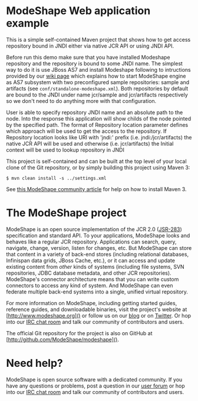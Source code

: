 # ModeShape Web application example

This is a simple self-contained Maven project that shows how to get 
access repository bound in JNDI either via native JCR API or using 
JNDI API.

Before run this demo make sure that you have installed Modeshape 
repository and the repository is bound to some JNDI name. The 
simplest way to do it is use JBoss AS7 and install Modeshape following 
to intructions provided by our 
[wiki page](https://docs.jboss.org/author/display/MODE/Installing+ModeShape+into+AS7) 
which explains how to start ModeShape engine as AS7 subsystem with 
two preconfigured sample repositories: sample and artifacts (see 
`conf/standalone-modeshape.xml`). Both repositories by default 
are bound to the JNDI under name jcr/sample and jcr/artifacts 
respectively so we don't need to do anything more with that 
configuration.

User is able to specify repository JNDI name and an absolute path 
to the node. Into the response this application will show childs 
of the node pointed by the specified path. The format of Repository 
location parameter defines which approach will be used to get the 
access to the repository. If Repository location looks like URI with 
'jndi:' prefix (i.e. jndi:/jcr/artifacts) the native JCR API will be 
used and otherwise (i.e. jcr/artifacts) the Initial context will be 
used to lookup repository in JNDI 

This project is self-contained and can be built at the top level of 
your local clone of the Git repository,
or by simply building this project using Maven 3:

    $ mvn clean install -s ../settings.xml

See [this ModeShape community article](http://community.jboss.org/wiki/ModeShapeandMaven)
for help on how to install Maven 3.

# The ModeShape project

ModeShape is an open source implementation of the JCR 2.0 
([JSR-283](http://www.jcp.org/en/jsr/detail?id=283])) specification and 
standard API. To your applications, ModeShape looks and behaves like a 
regular JCR repository. Applications can search, query, navigate, change, 
version, listen for changes, etc. But ModeShape can store that content 
in a variety of back-end stores (including relational databases, Infinispan 
data grids, JBoss Cache, etc.), or it can access and update existing content 
from *other* kinds of systems (including file systems, SVN repositories, 
JDBC database metadata, and other JCR repositories). ModeShape's connector 
architecture means that you can write custom connectors to access any 
kind of system. And ModeShape can even federate multiple back-end systems 
into a single, unified virtual repository.

For more information on ModeShape, including getting started guides, 
reference guides, and downloadable binaries, visit the project's website 
at [http://www.modeshape.org]() or follow us on our [blog](http://modeshape.wordpress.org) 
or on [Twitter](http://twitter.com/modeshape). Or hop into our 
[IRC chat room](http://www.jboss.org/modeshape/chat) and talk our community 
of contributors and users.

The official Git repository for the project is also on GitHub at 
[http://github.com/ModeShape/modeshape]().

# Need help?

ModeShape is open source software with a dedicated community. If you have 
any questions or problems, post a question in our 
[user forum](http://community.jboss.org/en/modeshape) or hop into our 
[IRC chat room](http://www.jboss.org/modeshape/chat) and talk our 
community of contributors and users.
